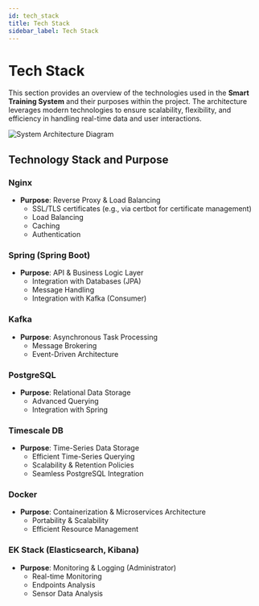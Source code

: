 ```yaml
---
id: tech_stack
title: Tech Stack
sidebar_label: Tech Stack
---
```


# Tech Stack

This section provides an overview of the technologies used in the **Smart Training System** and their purposes within the project. The architecture leverages modern technologies to ensure scalability, flexibility, and efficiency in handling real-time data and user interactions.

![System Architecture Diagram](/img/architecture.0.2.0.svg)

## Technology Stack and Purpose

### Nginx
- **Purpose**: Reverse Proxy & Load Balancing
  - SSL/TLS certificates (e.g., via certbot for certificate management)
  - Load Balancing
  - Caching
  - Authentication

### Spring (Spring Boot)
- **Purpose**: API & Business Logic Layer
  - Integration with Databases (JPA)
  - Message Handling
  - Integration with Kafka (Consumer)

### Kafka
- **Purpose**: Asynchronous Task Processing
  - Message Brokering
  - Event-Driven Architecture

### PostgreSQL
- **Purpose**: Relational Data Storage
  - Advanced Querying
  - Integration with Spring

### Timescale DB
- **Purpose**: Time-Series Data Storage
  - Efficient Time-Series Querying
  - Scalability & Retention Policies
  - Seamless PostgreSQL Integration

### Docker
- **Purpose**: Containerization & Microservices Architecture
  - Portability & Scalability
  - Efficient Resource Management


### EK Stack (Elasticsearch, Kibana)
- **Purpose**: Monitoring & Logging (Administrator)
  - Real-time Monitoring
  - Endpoints Analysis
  - Sensor Data Analysis

